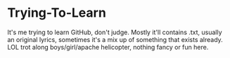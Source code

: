 # Trying-To-Learn
It's me trying to learn GitHub, don't judge.
Mostly it'll contains .txt, usually an original lyrics, sometimes it's a mix up of something that exists already.
LOL trot along boys/girl/apache helicopter, nothing fancy or fun here.
